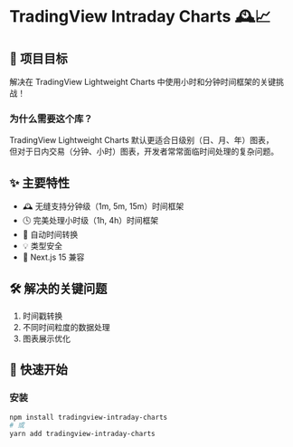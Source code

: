 # TradingView Intraday Charts 🕰️📈  

## 🎯 项目目标  

解决在 TradingView Lightweight Charts 中使用小时和分钟时间框架的关键挑战！  

### 为什么需要这个库？  

TradingView Lightweight Charts 默认更适合日级别（日、月、年）图表，  
但对于日内交易（分钟、小时）图表，开发者常常面临时间处理的复杂问题。  

## ✨ 主要特性  

- 🕰️ 无缝支持分钟级（1m, 5m, 15m）时间框架  
- 🕓 完美处理小时级（1h, 4h）时间框架  
- 🔄 自动时间转换  
- 💡 类型安全  
- 🚀 Next.js 15 兼容  

## 🛠 解决的关键问题  

1. 时间戳转换  
2. 不同时间粒度的数据处理  
3. 图表展示优化  

## 🚀 快速开始  

### 安装  

```bash  
npm install tradingview-intraday-charts  
# 或  
yarn add tradingview-intraday-charts
